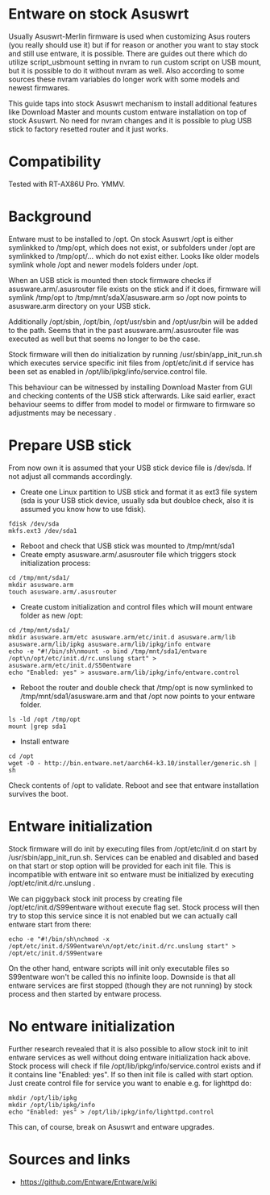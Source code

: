 # Entware on stock Asuswrt
Usually Asuswrt-Merlin firmware is used when customizing Asus routers (you really should use it) but if for reason or another you want to stay stock and still use entware, it is possible. There are guides out there which do utilize script_usbmount setting in nvram to run custom script on USB mount, but it is possible to do it without nvram as well. Also according to some sources these nvram variables do longer work with some models and newest firmwares.

This guide taps into stock Asuswrt mechanism to install additional features like Download Master and mounts custom entware installation on top of stock Asuswrt. No need for nvram changes and it is possible to plug USB stick to factory resetted router and it just works.

# Compatibility
Tested with RT-AX86U Pro. YMMV.

# Background
Entware must to be installed to /opt. On stock Asuswrt /opt is either symlinkked to /tmp/opt, which does not exist, or subfolders under /opt are symlinkked to /tmp/opt/... which do not exist either. Looks like older models symlink whole /opt and newer models folders under /opt.

When an USB stick is mounted then stock firmware checks if asusware.arm/.asusrouter file exists on the stick and if it does, firmware will symlink /tmp/opt to /tmp/mnt/sdaX/asusware.arm so /opt now points to asusware.arm directory on your USB stick. 

Additionally /opt/sbin, /opt/bin, /opt/usr/sbin and /opt/usr/bin will be added to the path. Seems that in the past asusware.arm/.asusrouter file was executed as well but that seems no longer to be the case. 

Stock firmware will then do initialization by running /usr/sbin/app_init_run.sh which executes service specific init files from /opt/etc/init.d if service has been set as enabled in /opt/lib/ipkg/info/service.control file.

This behaviour can be witnessed by installing Download Master from GUI and checking contents of the USB stick afterwards. Like said earlier, exact behaviour seems to differ from model to model or firmware to firmware so adjustments may be necessary .

# Prepare USB stick
From now own it is assumed that your USB stick device file is /dev/sda. If not adjust all commands accordingly.

- Create one Linux partition to USB stick and format it as ext3 file system (sda is your USB stick device, usually sda but doublce check, also it is assumed you know how to use fdisk).
```
fdisk /dev/sda
mkfs.ext3 /dev/sda1
```

- Reboot and check that USB stick was mounted to /tmp/mnt/sda1
- Create empty asusware.arm/.asusrouter file which triggers stock initialization process:
```
cd /tmp/mnt/sda1/
mkdir asusware.arm 
touch asusware.arm/.asusrouter
```

- Create custom initialization and control files which will mount entware folder as new /opt:
```
cd /tmp/mnt/sda1/
mkdir asusware.arm/etc asusware.arm/etc/init.d asusware.arm/lib asusware.arm/lib/ipkg asusware.arm/lib/ipkg/info entware
echo -e "#!/bin/sh\nmount -o bind /tmp/mnt/sda1/entware /opt\n/opt/etc/init.d/rc.unslung start" > asusware.arm/etc/init.d/S50entware
echo "Enabled: yes" > asusware.arm/lib/ipkg/info/entware.control
```

- Reboot the router and double check that /tmp/opt is now symlinked to /tmp/mnt/sda1/asusware.arm and that /opt now points to your entware folder.
```
ls -ld /opt /tmp/opt
mount |grep sda1
```

- Install entware
```
cd /opt
wget -O - http://bin.entware.net/aarch64-k3.10/installer/generic.sh | sh
```
Check contents of /opt to validate. Reboot and see that entware installation survives the boot.




# Entware initialization
Stock firmware will do init by executing files from /opt/etc/init.d on start by /usr/sbin/app_init_run.sh. Services can be enabled and disabled and based on that start or stop option will be provided for each init file. This is incompatible with entware init so entware must be initialized by executing /opt/etc/init.d/rc.unslung . 

We can piggyback stock init process by creating file /opt/etc/init.d/S99entware without execute flag set. Stock process will then try to stop this service since it is not enabled but we can actually call entware start from there:

```
echo -e "#!/bin/sh\nchmod -x /opt/etc/init.d/S99entware\n/opt/etc/init.d/rc.unslung start" > /opt/etc/init.d/S99entware
```

On the other hand, entware scripts will init only executable files so S99entware won't be called this no infinite loop. Downside is that all entware services are first stopped (though they are not running) by stock process and then started by entware process. 

# No entware initialization
Further research revealed that it is also possible to allow stock init to init entware services as well without doing entware initialization hack above. Stock process will check if file /opt/lib/ipkg/info/service.control exists and if it contains line "Enabled: yes". If so then init file is called with start option. Just create control file for service you want to enable e.g. for lighttpd do: 

```
mkdir /opt/lib/ipkg
mkdir /opt/lib/ipkg/info
echo "Enabled: yes" > /opt/lib/ipkg/info/lighttpd.control
```

This can, of course, break on Asuswrt and entware upgrades.

# Sources and links
- https://github.com/Entware/Entware/wiki




